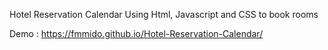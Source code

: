 Hotel Reservation Calendar Using Html, Javascript and CSS to book rooms

Demo : https://fmmido.github.io/Hotel-Reservation-Calendar/
